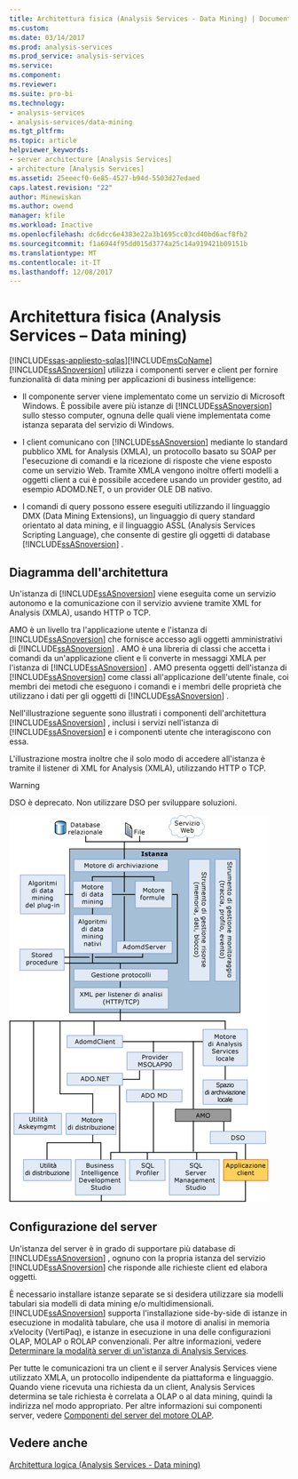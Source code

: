 ```yaml
---
title: Architettura fisica (Analysis Services - Data Mining) | Documenti Microsoft
ms.custom: 
ms.date: 03/14/2017
ms.prod: analysis-services
ms.prod_service: analysis-services
ms.service: 
ms.component: 
ms.reviewer: 
ms.suite: pro-bi
ms.technology:
- analysis-services
- analysis-services/data-mining
ms.tgt_pltfrm: 
ms.topic: article
helpviewer_keywords:
- server architecture [Analysis Services]
- architecture [Analysis Services]
ms.assetid: 25eeecf0-6e85-4527-b94d-5503d27edaed
caps.latest.revision: "22"
author: Minewiskan
ms.author: owend
manager: kfile
ms.workload: Inactive
ms.openlocfilehash: dc6dcc6e4383e22a3b1695cc03cd40bd6acf8fb2
ms.sourcegitcommit: f1a6944f95dd015d3774a25c14a919421b09151b
ms.translationtype: MT
ms.contentlocale: it-IT
ms.lasthandoff: 12/08/2017
---
```

# <a name="physical-architecture-analysis-services---data-mining"></a>Architettura fisica (Analysis Services – Data mining)
[!INCLUDE[ssas-appliesto-sqlas](../../includes/ssas-appliesto-sqlas.md)][!INCLUDE[msCoName](../../includes/msconame-md.md)] [!INCLUDE[ssASnoversion](../../includes/ssasnoversion-md.md)] utilizza i componenti server e client per fornire funzionalità di data mining per applicazioni di business intelligence:  
  
-   Il componente server viene implementato come un servizio di Microsoft Windows. È possibile avere più istanze di [!INCLUDE[ssASnoversion](../../includes/ssasnoversion-md.md)] sullo stesso computer, ognuna delle quali viene implementata come istanza separata del servizio di Windows.  
  
-   I client comunicano con [!INCLUDE[ssASnoversion](../../includes/ssasnoversion-md.md)] mediante lo standard pubblico XML for Analysis (XMLA), un protocollo basato su SOAP per l'esecuzione di comandi e la ricezione di risposte che viene esposto come un servizio Web. Tramite XMLA vengono inoltre offerti modelli a oggetti client a cui è possibile accedere usando un provider gestito, ad esempio ADOMD.NET, o un provider OLE DB nativo.  
  
-   I comandi di query possono essere eseguiti utilizzando il linguaggio DMX (Data Mining Extensions), un linguaggio di query standard orientato al data mining, e il linguaggio ASSL (Analysis Services Scripting Language), che consente di gestire gli oggetti di database [!INCLUDE[ssASnoversion](../../includes/ssasnoversion-md.md)] .  
  
## <a name="architectural-diagram"></a>Diagramma dell'architettura  
 Un'istanza di [!INCLUDE[ssASnoversion](../../includes/ssasnoversion-md.md)] viene eseguita come un servizio autonomo e la comunicazione con il servizio avviene tramite XML for Analysis (XMLA), usando HTTP o TCP.  
  
 AMO è un livello tra l'applicazione utente e l'istanza di [!INCLUDE[ssASnoversion](../../includes/ssasnoversion-md.md)] che fornisce accesso agli oggetti amministrativi di [!INCLUDE[ssASnoversion](../../includes/ssasnoversion-md.md)] . AMO è una libreria di classi che accetta i comandi da un'applicazione client e li converte in messaggi XMLA per l'istanza di [!INCLUDE[ssASnoversion](../../includes/ssasnoversion-md.md)] . AMO presenta oggetti dell'istanza di [!INCLUDE[ssASnoversion](../../includes/ssasnoversion-md.md)] come classi all'applicazione dell'utente finale, coi membri dei metodi che eseguono i comandi e i membri delle proprietà che utilizzano i dati per gli oggetti di [!INCLUDE[ssASnoversion](../../includes/ssasnoversion-md.md)] .  
  
 Nell'illustrazione seguente sono illustrati i componenti dell'architettura [!INCLUDE[ssASnoversion](../../includes/ssasnoversion-md.md)] , inclusi i servizi nell'istanza di [!INCLUDE[ssASnoversion](../../includes/ssasnoversion-md.md)] e i componenti utente che interagiscono con essa.  
  
 L'illustrazione mostra inoltre che il solo modo di accedere all'istanza è tramite il listener di XML for Analysis (XMLA), utilizzando HTTP o TCP.  
  
> [!WARNING]  
>  DSO è deprecato. Non utilizzare DSO per sviluppare soluzioni.  
  
 ![Diagramma dell'architettura di sistema di Analysis Services](../../analysis-services/data-mining/media/analysisservicessystemarchitecture.gif "diagramma dell'architettura di sistema di Analysis Services")  
  
## <a name="server-configuration"></a>Configurazione del server  
 Un'istanza del server è in grado di supportare più database di [!INCLUDE[ssASnoversion](../../includes/ssasnoversion-md.md)] , ognuno con la propria istanza del servizio [!INCLUDE[ssASnoversion](../../includes/ssasnoversion-md.md)] che risponde alle richieste client ed elabora oggetti.  
  
 È necessario installare istanze separate se si desidera utilizzare sia modelli tabulari sia modelli di data mining e/o multidimensionali. [!INCLUDE[ssASnoversion](../../includes/ssasnoversion-md.md)] supporta l'installazione side-by-side di istanze in esecuzione in modalità tabulare, che usa il motore di analisi in memoria xVelocity (VertiPaq), e istanze in esecuzione in una delle configurazioni OLAP, MOLAP o ROLAP convenzionali. Per altre informazioni, vedere [Determinare la modalità server di un'istanza di Analysis Services](../../analysis-services/instances/determine-the-server-mode-of-an-analysis-services-instance.md).  
  
 Per tutte le comunicazioni tra un client e il server Analysis Services viene utilizzato XMLA, un protocollo indipendente da piattaforma e linguaggio. Quando viene ricevuta una richiesta da un client, Analysis Services determina se tale richiesta è correlata a OLAP o al data mining, quindi la indirizza nel modo appropriato. Per altre informazioni sui componenti server, vedere [Componenti del server del motore OLAP](../../analysis-services/multidimensional-models/olap-physical/olap-engine-server-components.md).  
  
## <a name="see-also"></a>Vedere anche  
 [Architettura logica &#40;Analysis Services - Data mining&#41;](../../analysis-services/data-mining/logical-architecture-analysis-services-data-mining.md)  
  
  
